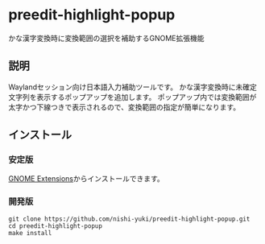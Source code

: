 # preedit-highlight-popup
かな漢字変換時に変換範囲の選択を補助するGNOME拡張機能

## 説明
Waylandセッション向け日本語入力補助ツールです。
かな漢字変換時に未確定文字列を表示するポップアップを追加します。
ポップアップ内では変換範囲が太字かつ下線つきで表示されるので、変換範囲の指定が簡単になります。

## インストール
### 安定版
[GNOME Extensions](https://extensions.gnome.org/extension/7212/preedit-highlight-popup/)からインストールできます。

### 開発版

```
git clone https://github.com/nishi-yuki/preedit-highlight-popup.git
cd preedit-highlight-popup
make install
```
